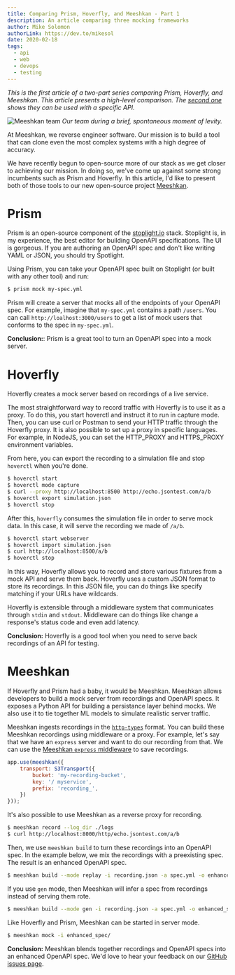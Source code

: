 ```yaml
---
title: Comparing Prism, Hoverfly, and Meeshkan - Part 1
description: An article comparing three mocking frameworks
author: Mike Solomon
authorLink: https://dev.to/mikesol
date: 2020-02-18
tags:
  - api
  - web
  - devops
  - testing
---
```


_This is the first article of a two-part series comparing Prism, Hoverfly, and Meeshkan. This article presents a high-level comparison. The [second one](https://dev.to/meeshkan/comparing-prism-hoverfly-and-meeshkan-part-2-139i) shows they can be used with a specific API._

![Meeshkan team](https://dev-to-uploads.s3.amazonaws.com/i/bni2ip09m23dml1nozod.jpg)
_Our team during a brief, spontaneous moment of levity._

At Meeshkan, we reverse engineer software. Our mission is to build a tool that can clone even the most complex systems with a high degree of accuracy.

We have recently begun to open-source more of our stack as we get closer to achieving our mission. In doing so, we've come up against some strong incumbents such as Prism and Hoverfly.  In this article, I'd like to present both of those tools to our new open-source project [Meeshkan](https://github.com/meeshkan/meeshkan).

# Prism

Prism is an open-source component of the [stoplight.io](https://stoplight.io) stack.  Stoplight is, in my experience, the best editor for building OpenAPI specifications.  The UI is gorgeous. If you are authoring an OpenAPI spec and don't like writing YAML or JSON, you should try Spotlight.

Using Prism, you can take your OpenAPI spec built on Stoplight (or built with any other tool) and run:

```bash
$ prism mock my-spec.yml
```

Prism will create a server that mocks all of the endpoints of your OpenAPI spec.  For example, imagine that `my-spec.yml` contains a path `/users`. You can call `http://loalhost:3000/users` to get a list of mock users that conforms to the spec in `my-spec.yml`.

**Conclusion:**: Prism is a great tool to turn an OpenAPI spec into a mock server.

# Hoverfly

Hoverfly creates a mock server based on recordings of a live service.

The most straightforward way to record traffic with Hoverfly is to use it as a proxy. To do this, you start hoverctl and instruct it to run in capture mode.  Then, you can use curl or Postman to send your HTTP traffic through the Hoverfly proxy.  It is also possible to set up a proxy in specific languages. For example, in NodeJS, you can set the HTTP_PROXY and HTTPS_PROXY environment variables.

From here, you can export the recording to a simulation file and stop `hoverctl` when you're done.

```bash
$ hoverctl start
$ hoverctl mode capture
$ curl --proxy http://localhost:8500 http://echo.jsontest.com/a/b
$ hoverctl export simulation.json
$ hoverctl stop
```

After this, `hoverfly` consumes the simulation file in order to serve mock data.  In this case, it will serve the recording we made of `/a/b`.

```bash
$ hoverctl start webserver
$ hoverctl import simulation.json
$ curl http://localhost:8500/a/b
$ hoverctl stop
```

In this way, Hoverfly allows you to record and store various fixtures from a mock API and serve them back. Hoverfly uses a custom JSON format to store its recordings. In this JSON file, you can do things like specify matching if your URLs have wildcards.

Hoverfly is extensible through a middleware system that communicates through `stdin` and `stdout`.  Middleware can do things like change a response's status code and even add latency.

**Conclusion:** Hoverfly is a good tool when you need to serve back recordings of an API for testing.

# Meeshkan

If Hoverfly and Prism had a baby, it would be Meeshkan. Meeshkan allows developers to build a mock server from recordings and OpenAPI specs. It exposes a Python API for building a persistance layer behind mocks. We also use it to tie together ML models to simulate realistic server traffic.

Meeshkan ingests recordings in the [`http-types`](https://github.com/meeshkan/http-types) format. You can build these Meeshkan recordings using middleware or a proxy.  For example, let's say that we have an `express` server and want to do our recording from that.  We can use the [Meeshkan `express` middleware](https://github.com/meeshkan/express-middleware) to save recordings.

```javascript
app.use(meeshkan({
    transport: S3Transport({
        bucket: 'my-recording-bucket',
        key: '/ myservice',
        prefix: 'recording_',
    })
}));
```

It's also possible to use Meeshkan as a reverse proxy for recording.

```bash
$ meeshkan record --log_dir ./logs
$ curl http://localhost:8000/http/echo.jsontest.com/a/b
```

Then, we use `meeshkan build` to turn these recordings into an OpenAPI spec.  In the example below, we mix the recordings with a preexisting spec. The result is an enhanced OpenAPI spec.

```bash
$ meeshkan build --mode replay -i recording.json -a spec.yml -o enhanced_spec
```

If you use `gen` mode, then Meeshkan will infer a spec from recordings instead of serving them rote.

```bash
$ meeshkan build --mode gen -i recording.json -a spec.yml -o enhanced_spec
```

Like Hoverfly and Prism, Meeshkan can be started in server mode.

```bash
$ meeshkan mock -i enhanced_spec/
```

**Conclusion:** Meeshkan blends together recordings and OpenAPI specs into an enhanced OpenAPI spec. We'd love to hear your feedback on our [GitHub issues page](https://github.com/meeshkan/meeshkan/issues).